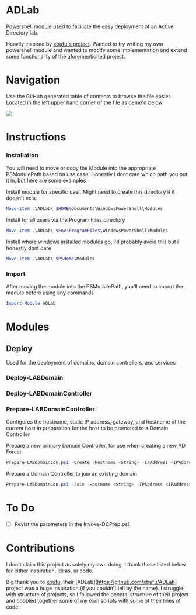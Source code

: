 # ADLab
Powershell module used to faciliate the easy deployment of an Active Directory lab.

Heavily inspired by [xbufu's project](https://github.com/xbufu/ADLab). Wanted to try writing my own powershell module
and wanted to modify some implementation and extend some functionality of the aforementioned project.

# Navigation
Use the GitHub generated table of contents to browse the file easier. Located in the left upper hand corner of the
file as demo'd below

![](https://i.stack.imgur.com/Rxhkr.gif)

# Instructions

### Installation
You will need to move or copy the Module into the appropriate PSModulePath based on use case. Honestly I dont care
which path you put it in, but here are some examples

Install module for specific user. Might need to create this directory if it doesn't exist
```powershell
Move-Item .\ADLab\ $HOME\Documents\WindowsPowerShell\Modules
```

Install for all users via the Program Files directory
```powershell
Move-Item .\ADLab\ $Env:ProgramFiles\WindowsPowerShell\Modules
```

Install where windows installed modules go, i'd probably avoid this but i honestly dont care
```powershell
Move-Item .\ADLab\ $PSHome\Modules
```

### Import
After moving the module into the PSModulePath, you'll need to import the module before using any commands
```powershell
Import-Module ADLab
```

# Modules

## Deploy
Used for the deployment of domains, domain controllers, and services

### Deploy-LABDomain

### Deploy-LABDomainController

### Prepare-LABDomainController
Configures the hostname, static IP address, gateway, and hostname of the current host in preparation for the host to
be promoted to a Domain Controller

Prepare a new primary Domain Controller, for use when creating a new AD Forest
```powershell
Prepare-LABDomainCon.ps1 -Create -Hostname <String> -IPAddress <IPAddress> -Gateway <IPAddress> -DNSServer <IPAddress>
```

Prepare a Domain Controller to join an existing domain
```powershell
Prepare-LABDomainCon.ps1 -Join -Hostname <String> -IPAddress <IPAddress> -Gateway <IPAddress> -PrimaryDC <IPAddress> -DNSServer <IPAddress>
```

# To Do
- [ ] Revist the parameters in the Invoke-DCPrep.ps1

# Contributions
I don't claim this project as solely my own doing, I thank those listed below for either inspiration, ideas, or code.

Big thank you to [xbufu](https://github.com/xbufu), their [ADLab](https://github.com/xbufu/ADLab] project was a huge
inspiration (if you couldn't tell by the name). I struggle with structure of projects, so I followed the general
structure of their project and cobbled together some of my own scripts with some of their lines of code.